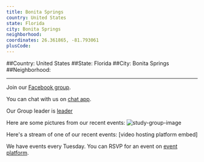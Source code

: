 ```yaml
---
title: Bonita Springs
country: United States
state: Florida
city: Bonita Springs
neighborhood: 
coordinates: 26.361865, -81.793061
plusCode:
---
```


##Country: United States
##State: Florida
##City: Bonita Springs
##Neighborhood: 
*****
Join our [Facebook group](https://www.facebook.com/groups/free.code.camp.Bonita.Springs).

You can chat with us on [chat app]().

Our Group leader is [leader]()

Here are some pictures from our recent events:
![study-group-image]()

Here's a stream of one of our recent events:
[video hosting platform embed]

We have events every Tuesday. You can RSVP for an event on [event platform]().
